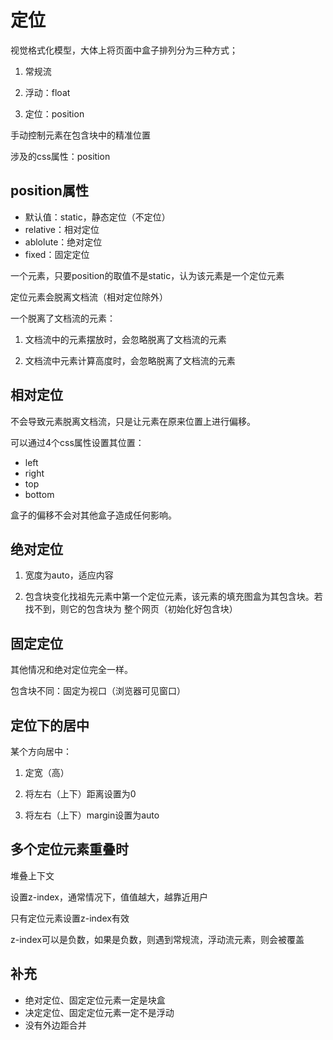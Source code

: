 # 定位

视觉格式化模型，大体上将页面中盒子排列分为三种方式；

1. 常规流

2. 浮动：float

3. 定位：position

手动控制元素在包含块中的精准位置

涉及的css属性：position

## position属性

- 默认值：static，静态定位（不定位）
- relative：相对定位
- ablolute：绝对定位
- fixed：固定定位

一个元素，只要position的取值不是static，认为该元素是一个定位元素

定位元素会脱离文档流（相对定位除外）

一个脱离了文档流的元素：

1. 文档流中的元素摆放时，会忽略脱离了文档流的元素

2. 文档流中元素计算高度时，会忽略脱离了文档流的元素

## 相对定位

不会导致元素脱离文档流，只是让元素在原来位置上进行偏移。

可以通过4个css属性设置其位置：

- left
- right
- top
- bottom

盒子的偏移不会对其他盒子造成任何影响。

## 绝对定位

1. 宽度为auto，适应内容

2. 包含块变化找祖先元素中第一个定位元素，该元素的填充图盒为其包含块。若找不到，则它的包含块为
整个网页（初始化好包含块）

## 固定定位

其他情况和绝对定位完全一样。

包含块不同：固定为视口（浏览器可见窗口）

## 定位下的居中

某个方向居中：

1. 定宽（高）

2. 将左右（上下）距离设置为0

3. 将左右（上下）margin设置为auto

## 多个定位元素重叠时

堆叠上下文

设置z-index，通常情况下，值值越大，越靠近用户

只有定位元素设置z-index有效

z-index可以是负数，如果是负数，则遇到常规流，浮动流元素，则会被覆盖

## 补充

- 绝对定位、固定定位元素一定是块盒
- 决定定位、固定定位元素一定不是浮动
- 没有外边距合并


